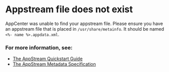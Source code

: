 # Appstream file does not exist

AppCenter was unable to find your appstream file. Please ensure you have an
appstream file that is placed in `/usr/share/metainfo`. It should be named
`<%- name %>.appdata.xml`.

### For more information, see:
- [The AppStream Quickstart Guide](https://www.freedesktop.org/software/appstream/docs/chap-Quickstart.html)
- [The AppStream Metadata Specification](https://www.freedesktop.org/software/appstream/docs/chap-Metadata.html)
